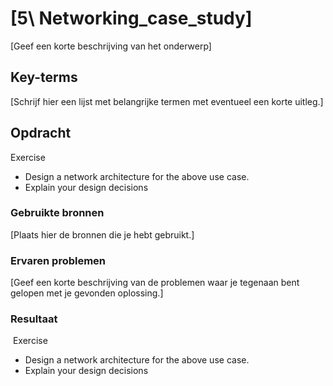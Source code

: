 # [5\ Networking_case_study]

[Geef een korte beschrijving van het onderwerp]

## Key-terms

[Schrijf hier een lijst met belangrijke termen met eventueel een korte uitleg.]

## Opdracht

Exercise
- Design a network architecture for the above use case.
- Explain your design decisions

### Gebruikte bronnen

[Plaats hier de bronnen die je hebt gebruikt.]

### Ervaren problemen

[Geef een korte beschrijving van de problemen waar je tegenaan bent gelopen met je gevonden oplossing.]

### Resultaat

 Exercise
- Design a network architecture for the above use case.
- Explain your design decisions
